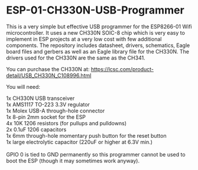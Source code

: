 # ESP-01-CH330N-USB-Programmer

This is a very simple but effective USB programmer for the ESP8266-01 Wifi microcontroller.
It uses a new CH330N SOIC-8 chip which is very easy to implement in ESP projects at a very low cost with few additional components.
The repository includes datasheet, drivers, schematics, Eagle board files and gerbers as well as an Eagle library file for the CH330N.
The drivers used for the CH330N are the same as the CH341.<br>

You can purchase the CH330N at: https://lcsc.com/product-detail/USB_CH330N_C108996.html<br>

You will need:<br>

1x CH330N USB transceiver<br>
1x AMS1117 TO-223 3.3V regulator<br>
1x Molex USB-A through-hole connector<br>
1x 8-pin 2mm socket for the ESP<br>
4x 10K 1206 resistors (for pullups and pulldowns)<br>
2x 0.1uF 1206 capacitors<br>
1x 6mm through-hole momentary push button for the reset button<br>
1x large electrolytic capacitor (220uF or higher at 6.3V min.)<br><br>
GPIO 0 is tied to GND permanently so this programmer cannot be used to boot the ESP (though it may sometimes work anyway).
